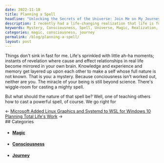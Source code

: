 ```yaml
---
date: 2022-11-18
title: Planning a Spell
headline: "Unlocking the Secrets of the Universe: Join Me on My Journey to Make Magic Happen!"
description: I recently had a life-changing realization that life is full of mysteries and that consciousness is still beyond science. This inspired me to plan a powerful spell that I will share with others, teaching them how to cast a spell of their own. Join me on my journey as I unlock the secrets of the universe and discover how to make magic happen.
keywords: Mystery, Consciousness, Spell, Universe, Magic, Realization, Life-Changing, Journey, Unlock, Secrets
categories: magic, consciousness, journey
permalink: /blog/planning-a-spell/
layout: post
---
```



Things don't sink in fast for me. Life's sprinkled with little ah-ha moments;
instants of revelation where cause and effect relationships in real life become
mirrored in your own brain. Knowledge and experience and memory get layered up
upon each other to make a self whose full nature is not known. That is you: a
mystery. Because conciousness isn't worked out, neither are you. The miracle of
your being is still beyond science. There's wiggle-room for casting a mighty
spell.

But what should the nature of that spell be? Well, one of teaching others how
to cast a powerful spell, of course. We go right for


<div class="post-nav"><div class="post-nav-prev"><span class="arrow">&larr;&nbsp;</span><a href="microsoft-added-linux-graphics-and-systemd-to-wsl-for-windows-10">Microsoft Added Linux Graphics and Systemd to WSL for Windows 10</a></div><div class="post-nav-next"><a href="planning-total-life-s-work">Planning Total Life's Work</a><span class="arrow">&nbsp;&rarr;</span></div></div>
## Categories

<ul>
<li><h4><a href='/magic/'>Magic</a></h4></li>
<li><h4><a href='/consciousness/'>Consciousness</a></h4></li>
<li><h4><a href='/journey/'>Journey</a></h4></li></ul>